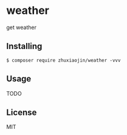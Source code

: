 # weather

get weather

## Installing

```shell
$ composer require zhuxiaojin/weather -vvv
```

## Usage

TODO

## License

MIT